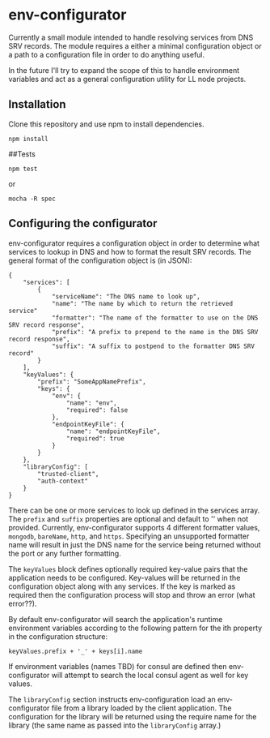 ﻿# env-configurator

Currently a small module intended to handle resolving services from DNS SRV records. The module
requires a either a minimal configuration object or a path to a configuration file in order
to do anything useful.

In the future I'll try to expand the scope of this to handle environment variables and act as a general
configuration utility for LL node projects.

## Installation

Clone this repository and use npm to install dependencies.

```npm install```

##Tests

```npm test```

or

```mocha -R spec```

## Configuring the configurator

env-configurator requires a configuration object in order to determine what services
to lookup in DNS and how to format the result SRV records. The general format of the
configuration object is (in JSON):


    {
        "services": [
            {
                "serviceName": "The DNS name to look up",
                "name": "The name by which to return the retrieved service"
                "formatter": "The name of the formatter to use on the DNS SRV record response",
                "prefix": "A prefix to prepend to the name in the DNS SRV record response",
                "suffix": "A suffix to postpend to the formatter DNS SRV record"
            }
        ],
        "keyValues": {
            "prefix": "SomeAppNamePrefix",
            "keys": {
                "env": {
                    "name": "env",
                    "required": false
                },
                "endpointKeyFile": {
                    "name": "endpointKeyFile",
                    "required": true
                }
            }
        },
        "libraryConfig": [
            "trusted-client",
            "auth-context"
        }
    }

There can be one or more services to look up defined in the services array. The ```prefix```
and ```suffix``` properties are optional and default to '' when not provided. Currently,
env-configurator supports 4 different formatter values, ```mongodb```, ```bareName```, 
```http```, and ```https```. Specifying an unsupported formatter name will result in just
the DNS name for the service being returned without the port or any further formatting.

The ```keyValues``` block defines optionally required key-value pairs that the application needs
to be configured. Key-values will be returned in the configuration object along with any
services. If the key is marked as required then the configuration process will stop and throw an
error (what error??). 

By default env-configurator will search the application's runtime environment variables according to the following
pattern for the ith property in the configuration structure:

```keyValues.prefix + '_' + keys[i].name```

If environment variables (names TBD) for consul are defined then env-configurator will attempt to search the local
consul agent as well for key values. 


The ```libraryConfig``` section instructs env-configuration load an env-configurator file from 
a library loaded by the client application. The configuration for the library will be returned
using the require name for the library (the same name as passed into the ```libraryConfig``` array.)